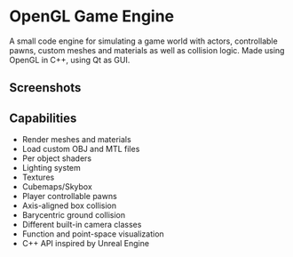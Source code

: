 # OpenGL Game Engine

A small code engine for simulating a game world with actors, controllable pawns, custom meshes and materials as well as collision logic.
Made using OpenGL in C++, using Qt as GUI.

## Screenshots



## Capabilities
- Render meshes and materials
- Load custom OBJ and MTL files
- Per object shaders
- Lighting system
- Textures
- Cubemaps/Skybox
- Player controllable pawns
- Axis-aligned box collision
- Barycentric ground collision
- Different built-in camera classes
- Function and point-space visualization
- C++ API inspired by Unreal Engine
